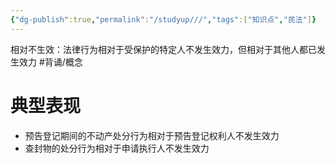 ```yaml
---
{"dg-publish":true,"permalink":"/studyup///","tags":["知识点","民法"]}
---
```


相对不生效：法律行为相对于受保护的特定人不发生效力，但相对于其他人都已发生效力 #背诵/概念 
# 典型表现
- 预告登记期间的不动产处分行为相对于预告登记权利人不发生效力
- 查封物的处分行为相对于申请执行人不发生效力